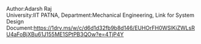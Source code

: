 Author:Adarsh Raj<br>
University:IIT PATNA,
Department:Mechanical Engineering,
Link for System Design Document:https://1drv.ms/w/c/d6d1d32fb9b8d146/EUHOrFH0WSlKiZWLsRU4aFoBjXBu61J155ME1SPtPB3QOw?e=4TjP4Y
